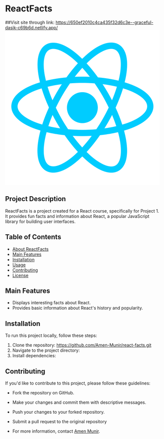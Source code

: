 # ReactFacts

##Visit site through link:
https://650ef2010c4ca435f32d6c3e--graceful-dasik-c69b6d.netlify.app/
![React Logo](./images/react-logo.png)

## Project Description
ReactFacts is a project created for a React course, specifically for Project 1. It provides fun facts and information about React, a popular JavaScript library for building user interfaces.

## Table of Contents
- [About ReactFacts](#project-description)
- [Main Features](#main-features)
- [Installation](#installation)
- [Usage](#usage)
- [Contributing](#contributing)
- [License](#license)

## Main Features
- Displays interesting facts about React.
- Provides basic information about React's history and popularity.

## Installation
To run this project locally, follow these steps:

1. Clone the repository:
https://github.com/Amen-Munir/react-facts.git
2. Navigate to the project directory:
3. Install dependencies:

## Contributing
If you'd like to contribute to this project, please follow these guidelines:
- Fork the repository on GitHub.
- Make your changes and commit them with descriptive messages.
- Push your changes to your forked repository.
- Submit a pull request to the original repository

- For more information, contact [Amen Munir](mailto:amen.munir12@gmailcom).
